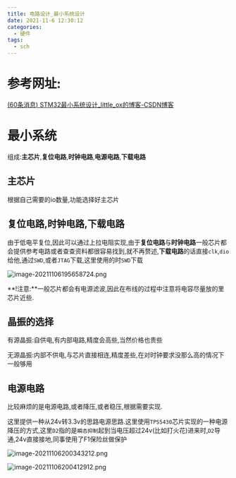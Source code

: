 ```yaml
---
title: 电路设计_最小系统设计
date: 2021-11-6 12:30:12
categories:
  - 硬件
tags:
  - sch
---
```


# 参考网址:

[(60条消息) STM32最小系统设计_little_ox的博客-CSDN博客](https://blog.csdn.net/little_ox/article/details/105056030)

# 最小系统

组成:**主芯片**,**复位电路**,**时钟电路**,**电源电路**,**下载电路**

## 主芯片

根据自己需要的io数量,功能选择好主芯片

## 复位电路,时钟电路,下载电路

由于低电平复位,因此可以通过上拉电阻实现,由于**复位电路**与**时钟电路**一般芯片都会提供参考电路或者查查资料都很容易找到,就不再赘述,**下载电路**的话直接`clk`,`dio`给他,通过`SWD`,或者`JTAG`下载,这里使用的时`SWD`下载

![image-20211106195658724.png](https://i.loli.net/2021/11/06/uVUHSfX4Lt2Reiq.png)

**!注意:**一般芯片都会有电源滤波,因此在布线的过程中注意将电容尽量放的里芯片近些.

## 晶振的选择

有源晶振:自供电,有内部电路,精度会高些,当然价格也贵些

无源晶振:内部不供电,与芯片直接相连,精度差些,在对时钟要求没那么高的情况下一般够用

## 电源电路

比较麻烦的是电源电路,或者降压,或者稳压,根据需要实现.

这里提供一种从24v转3.3v的思路电源思路.这里使用`TPS5430`芯片实现的一种电源降压的方式,这里`D2`指的是`瞬态抑制`起到当电压超过24v(比如打火花)进来时,`D2`导通,24v直接接地,同事使用了F1保险丝做保护		

![image-20211106200343212.png](https://i.loli.net/2021/11/06/OokdWnJcprP4uZV.png)

![image-20211106200412912.png](https://i.loli.net/2021/11/06/SXDMrFs3iagZGBq.png)

